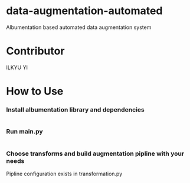 # data-augmentation-automated
Albumentation based automated data augmentation system

# Contributor
ILKYU YI

# How to Use
### Install albumentation library and dependencies
```pip install -U albumentations
```
### Run main.py
```python ./main.py
```
### Choose transforms and build augmentation pipline with your needs
Pipline configuration exists in transformation.py


  
